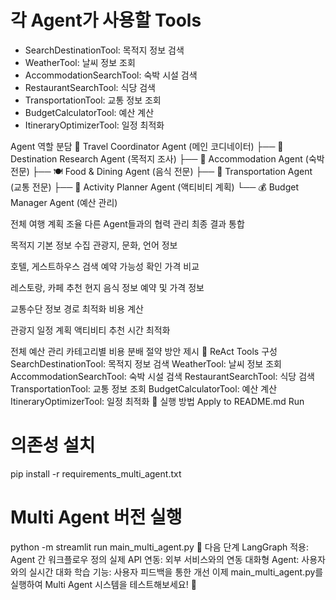 # 각 Agent가 사용할 Tools
- SearchDestinationTool: 목적지 정보 검색
- WeatherTool: 날씨 정보 조회
- AccommodationSearchTool: 숙박 시설 검색
- RestaurantSearchTool: 식당 검색
- TransportationTool: 교통 정보 조회
- BudgetCalculatorTool: 예산 계산
- ItineraryOptimizerTool: 일정 최적화

Agent 역할 분담
🤖 Travel Coordinator Agent (메인 코디네이터)
├── 🎯 Destination Research Agent (목적지 조사)
├── 🏨 Accommodation Agent (숙박 전문)
├── 🍽️ Food & Dining Agent (음식 전문)
├── 🚗 Transportation Agent (교통 전문)
├── 🎪 Activity Planner Agent (액티비티 계획)
└── 💰 Budget Manager Agent (예산 관리)

전체 여행 계획 조율
다른 Agent들과의 협력 관리
최종 결과 통합

목적지 기본 정보 수집
관광지, 문화, 언어 정보

호텔, 게스트하우스 검색
예약 가능성 확인
가격 비교

레스토랑, 카페 추천
현지 음식 정보
예약 및 가격 정보

교통수단 정보
경로 최적화
비용 계산

관광지 일정 계획
액티비티 추천
시간 최적화

전체 예산 관리
카테고리별 비용 분배
절약 방안 제시
🔧 ReAct Tools 구성
SearchDestinationTool: 목적지 정보 검색
WeatherTool: 날씨 정보 조회
AccommodationSearchTool: 숙박 시설 검색
RestaurantSearchTool: 식당 검색
TransportationTool: 교통 정보 조회
BudgetCalculatorTool: 예산 계산
ItineraryOptimizerTool: 일정 최적화
🚀 실행 방법
Apply to README.md
Run
# 의존성 설치
pip install -r requirements_multi_agent.txt

# Multi Agent 버전 실행
python -m streamlit run main_multi_agent.py
🔄 다음 단계
LangGraph 적용: Agent 간 워크플로우 정의
실제 API 연동: 외부 서비스와의 연동
대화형 Agent: 사용자와의 실시간 대화
학습 기능: 사용자 피드백을 통한 개선
이제 main_multi_agent.py를 실행하여 Multi Agent 시스템을 테스트해보세요! 🎯
